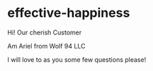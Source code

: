 # effective-happiness

Hi! Our cherish Customer

Am Ariel from Wolf 94 LLC

I will love to as you some few questions please!
